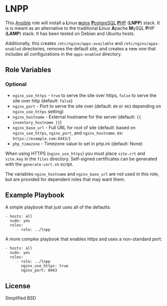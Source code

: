 # LNPP #

This [Ansible](http://www.ansible.com/home) role will install a <b>L</b>inux [<b>n</b>ginx](http://tt-rss.org/) [<b>P</b>ostgreSQL](http://www.postgresql.org) [<b>P</b>HP](http://php.net) (<b>LNPP</b>) stack.
It is is meant as an alternative to the traditional <b>L</b>inux <b>A</b>pache <b>M</b>ySQL <b>P</b>HP (<b>LAMP</b>) stack.
It has been tested on Debian and Ubuntu hosts.

Additionally, this creates `/etc/nginx/apps-available` and `/etc/nginx/apps-enabled` directories, removes the default site, and creates a new one that includes all configurations in the `apps-enabled` directory.

## Role Variables ##

### Optional ###

* `nginx_use_https` - `true` to serve the site over https, `false` to serve the site over http (default: `false`)
* `nginx_port` - Port to serve the site over (default: `80` or `443` depending on `nginx_use_https` setting)
* `nginx_hostname` - External hostname for the server (default: `{{ inventory_hostname }}`)
* `nginx_base_url` - Full URL for root of site (default: based on `nginx_use_https`, `nginx_port`, and `nginx_hostname`. ex: `https://example.com:8443/`)
* `php_timezone` - Timezone value to set in php.ini (default: None)

When using HTTPS (`nginx_use_https`) you must place `site.crt` and `site.key` in the `files` directory. Self-signed certificates can be generated with the `generate-cert.sh` script.

The variables `nginx_hostname` and `nginx_base_url` are not used in this role, but are provided for dependent roles that may want them.

## Example Playbook ##

A simple playbook that just uses all of the defaults:

    - hosts: all
      sudo: yes
      roles:
         - role: ../lnpp

A more complex playbook that enables https and uses a non-standard port:

    - hosts: all
      sudo: yes
      roles:
         - role: ../lnpp
           nginx_use_https: true
           nginx_port: 8443

## License ##

Simplified BSD
